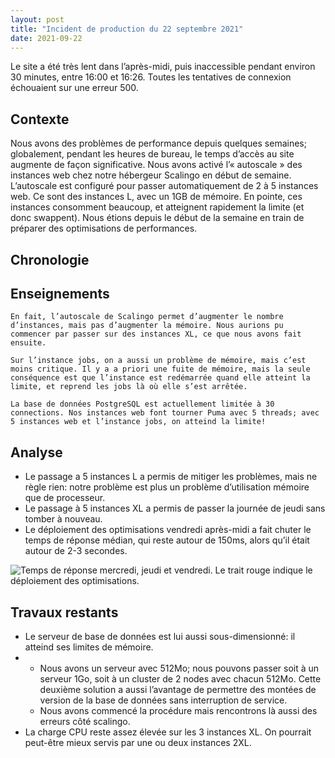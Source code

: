 ```yaml
---
layout: post
title: "Incident de production du 22 septembre 2021"
date: 2021-09-22
---
```


Le site a été très lent dans l’après-midi, puis inaccessible pendant environ 30 minutes, entre 16:00 et 16:26. Toutes les tentatives de connexion échouaient sur une erreur 500.

<!-- more -->

## Contexte

Nous avons des problèmes de performance depuis quelques semaines; globalement, pendant les heures de bureau, le temps d’accès au site augmente de façon significative. Nous avons activé l’« autoscale » des instances web chez notre hébergeur Scalingo en début de semaine. L’autoscale est configuré pour passer automatiquement de 2 à 5 instances web. Ce sont des instances L, avec un 1GB de mémoire. En pointe, ces instances consomment beaucoup, et atteignent rapidement la limite \(et donc swappent\). Nous étions depuis le début de la semaine en train de préparer des optimisations de performances.

## Chronologie
## Enseignements

    En fait, l’autoscale de Scalingo permet d’augmenter le nombre d’instances, mais pas d’augmenter la mémoire. Nous aurions pu commencer par passer sur des instances XL, ce que nous avons fait ensuite.

    Sur l’instance jobs, on a aussi un problème de mémoire, mais c’est moins critique. Il y a a priori une fuite de mémoire, mais la seule conséquence est que l’instance est redémarrée quand elle atteint la limite, et reprend les jobs là où elle s’est arrêtée.

    La base de données PostgreSQL est actuellement limitée à 30 connections. Nos instances web font tourner Puma avec 5 threads; avec 5 instances web et l’instance jobs, on atteind la limite!

## Analyse

* Le passage a 5 instances L a permis de mitiger les problèmes, mais ne règle rien: notre problème est plus un problème d’utilisation mémoire que de processeur.
* Le passage à 5 instances XL a permis de passer la journée de jeudi sans tomber à nouveau.
* Le déploiement des optimisations vendredi après-midi a fait chuter le temps de réponse médian, qui reste autour de 150ms, alors qu’il était autour de 2-3 secondes.

![Temps de r&#xE9;ponse mercredi, jeudi et vendredi. Le trait rouge indique le d&#xE9;ploiement des optimisations.](../../.gitbook/assets/image.png)

## Travaux restants

* Le serveur de base de données est lui aussi sous-dimensionné: il atteind ses limites de mémoire.
* * Nous avons un serveur avec 512Mo; nous pouvons passer soit à un serveur 1Go, soit à un cluster de 2 nodes avec chacun 512Mo. Cette deuxième solution a aussi l’avantage de permettre des montées de version de la base de données sans interruption de service.
  * Nous avons commencé la procédure mais rencontrons là aussi des erreurs côté scalingo. 
* La charge CPU reste assez élevée sur les 3 instances XL. On pourrait peut-être mieux servis par une ou deux instances 2XL. 

